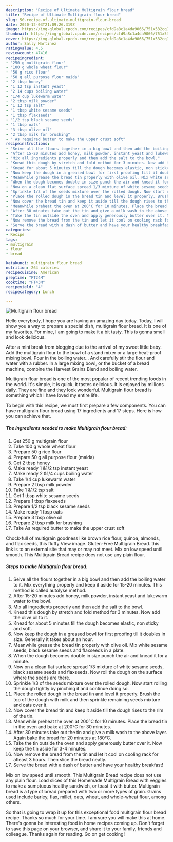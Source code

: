 ```yaml
---
description: "Recipe of Ultimate Multigrain flour bread"
title: "Recipe of Ultimate Multigrain flour bread"
slug: 50-recipe-of-ultimate-multigrain-flour-bread
date: 2020-12-03T21:09:26.319Z
image: https://img-global.cpcdn.com/recipes/cfd9a8c1a4da9066/751x532cq70/multigrain-flour-bread-recipe-main-photo.jpg
thumbnail: https://img-global.cpcdn.com/recipes/cfd9a8c1a4da9066/751x532cq70/multigrain-flour-bread-recipe-main-photo.jpg
cover: https://img-global.cpcdn.com/recipes/cfd9a8c1a4da9066/751x532cq70/multigrain-flour-bread-recipe-main-photo.jpg
author: Sally Martinez
ratingvalue: 4.5
reviewcount: 47416
recipeingredient:
- "250 g multigrain flour"
- "100 g whole wheat flour"
- "50 g rice flour"
- "50 g all purpose flour maida"
- "2 tbsp honey"
- "1 12 tsp instant yeast"
- "2 14 cups boiling water"
- "1/4 cup lukewarm water"
- "2 tbsp milk powder"
- "1 12 tsp salt"
- "1 tbsp white sesame seeds"
- "1 tbsp flaxseeds"
- "1/2 tsp black sesame seeds"
- "1 tbsp oats"
- "3 tbsp olive oil"
- "2 tbsp milk for brushing"
- " As required butter to make the upper crust soft"
recipeinstructions:
- "Seive all the flours together in a big bowl and then add the boiling water to it. Mix everything properly and keep it aside for 15-20 minutes. This method is called autolyse method."
- "After 15-20 minutes add honey, milk powder, instant yeast and lukewarm water to the bowl."
- "Mix all ingredients properly and then add the salt to the bowl."
- "Knead this dough by stretch and fold method for 3 minutes. Now add the olive oil to it."
- "Knead for about 5 minutes till the dough becomes elastic, non sticky and soft."
- "Now keep the dough in a greased bowl for first proofing till it doubles in size. Generally it takes about an hour."
- "Meanwhile grease the bread tin properly with olive oil. Mix white sesame seeds, black sesame seeds and flaxseeds in a plate."
- "When the dough becomes double in size punch the air and knead it for a minute."
- "Now on a clean flat surface spread 1/3 mixture of white sesame seeds, black sesame seeds and flaxseeds. Now roll the dough on the surface where the seeds are there."
- "Sprinkle 1/3 of the seeds mixture over the rolled dough. Now start rolling the dough tightly by pinching it and continue doing so."
- "Place the rolled dough in the bread tin and level it properly. Brush the top of the dough with milk and then sprinkle remaining seeds mixture and oats over it."
- "Now cover the bread tin and keep it aside till the dough rises to the rim of the tin."
- "Meanwhile preheat the oven at 200°C for 10 minutes. Place the bread tin in the oven and bake at 200°C for 30 minutes."
- "After 30 minutes take out the tin and give a milk wash to the above layer. Again bake the bread for 20 minutes at 180°C."
- "Take the tin outside the oven and apply generously butter over it. Now keep the tin aside for 3-4 minutes."
- "Now remove the bread from the tin and let it cool on cooling rack for atleast 3 hours. Then slice the bread neatly."
- "Serve the bread with a dash of butter and have your healthy breakfast!"
categories:
- Recipe
tags:
- multigrain
- flour
- bread

katakunci: multigrain flour bread 
nutrition: 264 calories
recipecuisine: American
preptime: "PT24M"
cooktime: "PT43M"
recipeyield: "4"
recipecategory: Lunch

---
```



![Multigrain flour bread](https://img-global.cpcdn.com/recipes/cfd9a8c1a4da9066/751x532cq70/multigrain-flour-bread-recipe-main-photo.jpg)

Hello everybody, I hope you are having an amazing day today. Today, I will show you a way to prepare a special dish, multigrain flour bread. It is one of my favorites. For mine, I am going to make it a bit tasty. This is gonna smell and look delicious.

After a mini break from blogging due to the arrival of my sweet little baby. Add the multigrain flour to the bowl of a stand mixer or a large heat-proof mixing bowl. Pour in the boiling water… And carefully stir the flour and water with a rubber. In a large mixing bowl, or the bucket of a bread machine, combine the Harvest Grains Blend and boiling water.

Multigrain flour bread is one of the most popular of recent trending foods in the world. It's simple, it is quick, it tastes delicious. It is enjoyed by millions daily. They are fine and they look wonderful. Multigrain flour bread is something which I have loved my entire life.


To begin with this recipe, we must first prepare a few components. You can have multigrain flour bread using 17 ingredients and 17 steps. Here is how you can achieve that.

<!--inarticleads1-->

##### The ingredients needed to make Multigrain flour bread:

1. Get 250 g multigrain flour
1. Take 100 g whole wheat flour
1. Prepare 50 g rice flour
1. Prepare 50 g all purpose flour (maida)
1. Get 2 tbsp honey
1. Make ready 1 &amp;1/2 tsp instant yeast
1. Make ready 2 &amp;1/4 cups boiling water
1. Take 1/4 cup lukewarm water
1. Prepare 2 tbsp milk powder
1. Take 1 &amp;1/2 tsp salt
1. Get 1 tbsp white sesame seeds
1. Prepare 1 tbsp flaxseeds
1. Prepare 1/2 tsp black sesame seeds
1. Make ready 1 tbsp oats
1. Prepare 3 tbsp olive oil
1. Prepare 2 tbsp milk for brushing
1. Take  As required butter to make the upper crust soft


Chock-full of multigrain goodness like brown rice flour, quinoa, almonds, and flax seeds, this fluffy View image. Gluten-Free Multigrain Bread. this link is to an external site that may or may not meet. Mix on low speed until smooth. This Multigrain Bread recipe does not use any plain flour. 

<!--inarticleads2-->

##### Steps to make Multigrain flour bread:

1. Seive all the flours together in a big bowl and then add the boiling water to it. Mix everything properly and keep it aside for 15-20 minutes. This method is called autolyse method.
1. After 15-20 minutes add honey, milk powder, instant yeast and lukewarm water to the bowl.
1. Mix all ingredients properly and then add the salt to the bowl.
1. Knead this dough by stretch and fold method for 3 minutes. Now add the olive oil to it.
1. Knead for about 5 minutes till the dough becomes elastic, non sticky and soft.
1. Now keep the dough in a greased bowl for first proofing till it doubles in size. Generally it takes about an hour.
1. Meanwhile grease the bread tin properly with olive oil. Mix white sesame seeds, black sesame seeds and flaxseeds in a plate.
1. When the dough becomes double in size punch the air and knead it for a minute.
1. Now on a clean flat surface spread 1/3 mixture of white sesame seeds, black sesame seeds and flaxseeds. Now roll the dough on the surface where the seeds are there.
1. Sprinkle 1/3 of the seeds mixture over the rolled dough. Now start rolling the dough tightly by pinching it and continue doing so.
1. Place the rolled dough in the bread tin and level it properly. Brush the top of the dough with milk and then sprinkle remaining seeds mixture and oats over it.
1. Now cover the bread tin and keep it aside till the dough rises to the rim of the tin.
1. Meanwhile preheat the oven at 200°C for 10 minutes. Place the bread tin in the oven and bake at 200°C for 30 minutes.
1. After 30 minutes take out the tin and give a milk wash to the above layer. Again bake the bread for 20 minutes at 180°C.
1. Take the tin outside the oven and apply generously butter over it. Now keep the tin aside for 3-4 minutes.
1. Now remove the bread from the tin and let it cool on cooling rack for atleast 3 hours. Then slice the bread neatly.
1. Serve the bread with a dash of butter and have your healthy breakfast!


Mix on low speed until smooth. This Multigrain Bread recipe does not use any plain flour. Load slices of this Homemade Multigrain Bread with veggies to make a sumptuous healthy sandwich, or toast it with butter. Multigrain bread is a type of bread prepared with two or more types of grain. Grains used include barley, flax, millet, oats, wheat, and whole-wheat flour, among others. 

So that is going to wrap it up for this exceptional food multigrain flour bread recipe. Thanks so much for your time. I am sure you will make this at home. There's gonna be interesting food in home recipes coming up. Don't forget to save this page on your browser, and share it to your family, friends and colleague. Thanks again for reading. Go on get cooking!

